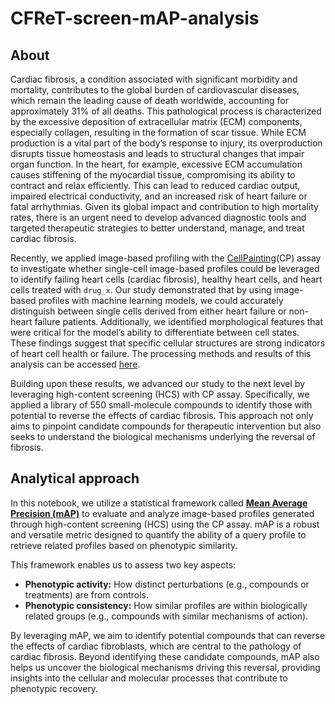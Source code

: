 # CFReT-screen-mAP-analysis

## About

Cardiac fibrosis, a condition associated with significant morbidity and mortality, contributes to the global burden of cardiovascular diseases, which remain the leading cause of death worldwide, accounting for approximately 31% of all deaths.
This pathological process is characterized by the excessive deposition of extracellular matrix (ECM) components, especially collagen, resulting in the formation of scar tissue.
While ECM production is a vital part of the body’s response to injury, its overproduction disrupts tissue homeostasis and leads to structural changes that impair organ function.
In the heart, for example, excessive ECM accumulation causes stiffening of the myocardial tissue, compromising its ability to contract and relax efficiently.
This can lead to reduced cardiac output, impaired electrical conductivity, and an increased risk of heart failure or fatal arrhythmias.
Given its global impact and contribution to high mortality rates, there is an urgent need to develop advanced diagnostic tools and targeted therapeutic strategies to better understand, manage, and treat cardiac fibrosis.

Recently, we applied image-based profiling with the [CellPainting](https://www.nature.com/articles/nprot.2016.105)(CP) assay to investigate whether single-cell image-based profiles could be leveraged to identify failing heart cells (cardiac fibrosis), healthy heart cells, and heart cells treated with `drug_x`.
Our study demonstrated that by using image-based profiles with machine learning models, we could accurately distinguish between single cells derived from either heart failure or non-heart failure patients.
Additionally, we identified morphological features that were critical for the model’s ability to differentiate between cell states.
These findings suggest that specific cellular structures are strong indicators of heart cell health or failure.
The processing methods and results of this analysis can be accessed [here](https://github.com/WayScience/cellpainting_predicts_cardiac_fibrosis).

Building upon these  results, we advanced our study to the next level by leveraging high-content screening (HCS) with CP assay. Specifically, we applied a library of 550 small-molecule compounds to identify those with potential to reverse the effects of cardiac fibrosis.
This approach not only aims to pinpoint candidate compounds for therapeutic intervention but also seeks to understand the biological mechanisms underlying the reversal of fibrosis.

## Analytical approach

In this notebook, we utilize a statistical framework called [**Mean Average Precision (mAP)**](https://pmc.ncbi.nlm.nih.gov/articles/PMC11014546/) to evaluate and analyze image-based profiles generated through high-content screening (HCS) using the CP assay.
mAP is a robust and versatile metric designed to quantify the ability of a query profile to retrieve related profiles based on phenotypic similarity.

This framework enables us to assess two key aspects:

- **Phenotypic activity:** How distinct perturbations (e.g., compounds or treatments) are from controls.
- **Phenotypic consistency:** How similar profiles are within biologically related groups (e.g., compounds with similar mechanisms of action).

By leveraging mAP, we aim to identify potential compounds that can reverse the effects of cardiac fibroblasts, which are central to the pathology of cardiac fibrosis.
Beyond identifying these candidate compounds, mAP also helps us uncover the biological mechanisms driving this reversal, providing insights into the cellular and molecular processes that contribute to phenotypic recovery.
